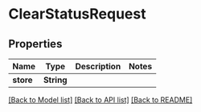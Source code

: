 # ClearStatusRequest

## Properties

Name | Type | Description | Notes
------------ | ------------- | ------------- | -------------
**store** | **String** |  | 

[[Back to Model list]](../README.md#documentation-for-models) [[Back to API list]](../README.md#documentation-for-api-endpoints) [[Back to README]](../README.md)


